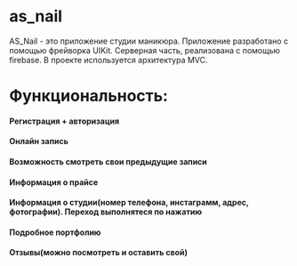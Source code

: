 # as_nail

AS_Nail  - это приложение студии маникюра. Приложение разработано с помощью фрейворка UIKit. Серверная часть, реализована с помощью firebase. В проекте используется архитектура MVC.

# Функциональность:
#### Регистрация + авторизация
#### Онлайн запись
#### Возможность смотреть свои предыдущие записи
#### Информация о прайсе
#### Информация о студии(номер телефона, инстаграмм, адрес, фотографии). Переход выполнятеся по нажатию
#### Подробное портфолию
#### Отзывы(можно посмотреть и оставить свой)





